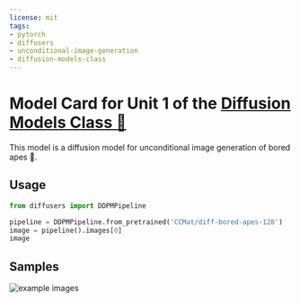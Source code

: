 ```yaml
---
license: mit
tags:
- pytorch
- diffusers
- unconditional-image-generation
- diffusion-models-class
---
```


# Model Card for Unit 1 of the [Diffusion Models Class 🧨](https://github.com/huggingface/diffusion-models-class)

This model is a diffusion model for unconditional image generation of bored apes 🦧.

## Usage

```python
from diffusers import DDPMPipeline

pipeline = DDPMPipeline.from_pretrained('CCMat/diff-bored-apes-128')
image = pipeline().images[0]
image
```
## Samples
![example images](bored-apes-grid.png)